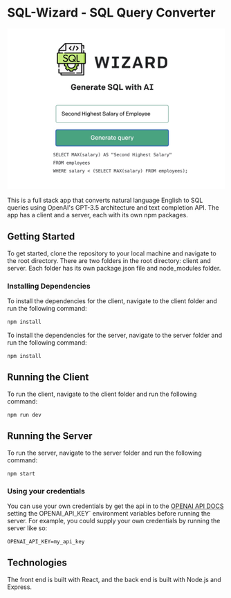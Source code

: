 # SQL-Wizard - SQL Query Converter

![Alt text](client/src/assets/Screenshot.jpg?raw=true "Screenshot")

This is a full stack app that converts natural language English to SQL queries using OpenAI's GPT-3.5 architecture and text completion API. The app has a client and a server, each with its own npm packages. 

## Getting Started

To get started, clone the repository to your local machine and navigate to the root directory. There are two folders in the root directory: client and server. Each folder has its own package.json file and node_modules folder.

### Installing Dependencies

To install the dependencies for the client, navigate to the client folder and run the following command:

```bash
npm install
```

To install the dependencies for the server, navigate to the server folder and run the following command:

```
npm install
```

## Running the Client

To run the client, navigate to the client folder and run the following command:

```
npm run dev
```


## Running the Server

To run the server, navigate to the server folder and run the following command:

```
npm start
```
### Using your credentials
You can use your own credentials by get the api in to the [OPENAI API DOCS](https://platform.openai.com/api-keys) setting the OPENAI_API_KEY` environment variables before running the server. For example, you could supply your own credentials by running the server like so:

```
OPENAI_API_KEY=my_api_key
```

## Technologies

The front end is built with React, and the back end is built with Node.js and Express.
